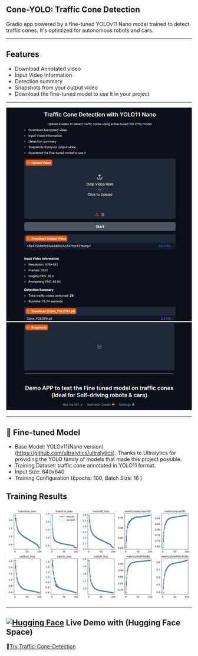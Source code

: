 ## Cone-YOLO: Traffic Cone Detection
 Gradio app powered by a fine-tuned YOLOv11 Nano  model trained to detect traffic cones. It's optimized for autonomous robots and cars.

---

## Features

-  Download Annotated video
-  Input Video Information  
-  Detection summary  
-  Snapshots from your output video  
-  Download the fine-tuned model to use it in your project
---

 ![APP UI](App1.png)          ![APP UI](App2.png)


---

## 🚀 Fine-tuned Model

- Base Model: YOLOv11(Nano version)               (https://github.com/ultralytics/ultralytics).
  Thanks to Ultralytics for providing the YOLO family of models that made this project possible.
- Training Dataset: traffic cone  annotated in YOLO11 format.
- Input Size: 640x640
- Training Configuration (Epochs: 100, Batch Size: 16 )


##  Training Results

![Training Results](results.png)

---

 ## <a href="#"><img src="https://huggingface.co/front/assets/huggingface_logo-noborder.svg" width="30" title="Hugging Face"/></a>  Live Demo with (Hugging Face Space)
 
 🔗[Try Traffic-Cone-Detection]()

